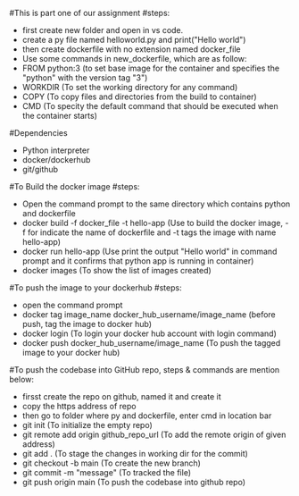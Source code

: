 #This is part one of our assignment 
#steps:

- first create new folder and open in vs code.
- create a py file named helloworld.py and print("Hello world")
- then create dockerfile with no extension named docker_file
- Use some commands in new_dockerfile, which are as follow:
- FROM python:3 (to set base image for the container and specifies the "python" with the version tag "3")
- WORKDIR (To set the working directory for any command)
- COPY (To copy files and directories from the build to container)
- CMD (To specity the default command that should be executed when the container starts)

#Dependencies
- Python interpreter
- docker/dockerhub
- git/github

#To Build the docker image
#steps:
- Open the command prompt to the same directory which contains python and dockerfile
- docker build -f docker_file -t hello-app (Use to build the docker image, -f for indicate the name of dockerfile and -t tags the image with name hello-app)
- docker run hello-app (Use print the output "Hello world" in command prompt and it confirms that python app is running in container)
- docker images (To show the list of images created)

#To push the image to your dockerhub
#steps:
- open the command prompt
- docker tag image_name docker_hub_username/image_name (before push, tag the image to docker hub)
- docker login (To login your docker hub account with login command)
- docker push docker_hub_username/image_name (To push the tagged image to your docker hub)

#To push the codebase into GitHub repo, steps & commands are mention below:
- firsst create the repo on github, named it and create it
- copy the https address of repo
- then go to folder where py and dockerfile, enter cmd in location bar
- git init (To initialize the empty repo)
- git remote add origin github_repo_url (To add the remote origin of given address)
- git add . (To stage the changes in working dir for the commit)
- git checkout -b main (To create the new branch)
- git commit -m "message" (To tracked the file)
- git push origin main (To push the codebase into github repo)
